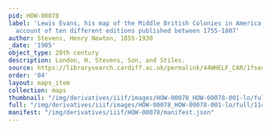 ```yaml
---
pid: HOW-00078
label: 'Lewis Evans, his map of the Middle British Colonies in America : a comparative
  account of ten different editions published between 1755-1807'
author: Stevens, Henry Newton, 1855-1930
_date: '1905'
object_type: 20th century
description: London, H. Stevens, Son, and Stiles.
source: https://librarysearch.cardiff.ac.uk/permalink/44WHELF_CAR/1fseqj3/alma996077553402420
order: '04'
layout: maps_item
collection: maps
thumbnail: "/img/derivatives/iiif/images/HOW-00078_HOW-00078-001-lo/full/250,/0/default.jpg"
full: "/img/derivatives/iiif/images/HOW-00078_HOW-00078-001-lo/full/1140,/0/default.jpg"
manifest: "/img/derivatives/iiif/HOW-00078/manifest.json"
---
```

